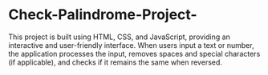 # Check-Palindrome-Project-
This project is built using HTML, CSS, and JavaScript, providing an interactive and user-friendly interface. When users input a text or number, the application processes the input, removes spaces and special characters (if applicable), and checks if it remains the same when reversed.
